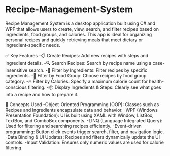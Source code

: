 # Recipe-Management-System
Recipe Management System is a desktop application built using C# and WPF that allows users to create, view, search, and filter recipes based on ingredients, food groups, and calories. This app is ideal for organizing personal recipes and quickly retrieving meals that meet dietary or ingredient-specific needs.

✅ Key Features
-📋 Create Recipes: Add new recipes with steps and ingredient details.
-🔍 Search Recipes: Search by recipe name using a case-insensitive search.
-🍎 Filter by Ingredients: Filter recipes by specific ingredients.
-🍗 Filter by Food Group: Choose recipes by food group category.
-🔥 Filter by Calories: Specify a maximum calorie count for health-conscious filtering.
-📦 Display Ingredients & Steps: Clearly see what goes into a recipe and how to prepare it.

🧠 Concepts Used
-Object-Oriented Programming (OOP): Classes such as Recipes and Ingredients encapsulate data and behavior.
-WPF (Windows Presentation Foundation): UI is built using XAML with Window, ListBox, TextBox, and ComboBox components.
-LINQ (Language Integrated Query): Used for filtering and searching recipes efficiently.
-Event-driven programming: Button click events trigger search, filter, and navigation logic.
-Data Binding & UI Updates: Recipes and filters dynamically update the UI controls.
-Input Validation: Ensures only numeric values are used for calorie filtering.



